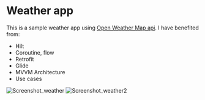 # Weather app
This is a sample weather app using [Open Weather Map api](https://openweathermap.org/api). I have benefited from:
- Hilt
- Coroutine, flow
- Retrofit
- Glide
- MVVM Architecture
- Use cases

![Screenshot_weather](https://user-images.githubusercontent.com/97227120/184128992-54972a34-10af-4bae-8360-0975b72cd123.png)
![Screenshot_weather2](https://user-images.githubusercontent.com/97227120/184129560-8252fa47-d678-40e8-95b6-c4dd6d46f3b2.png)
